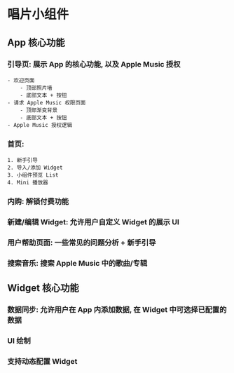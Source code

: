 #  唱片小组件

## App 核心功能

### 引导页: 展示 App 的核心功能, 以及 Apple Music 授权
    - 欢迎页面 
        - 顶部照片墙
        - 底部文本 + 按钮
    - 请求 Apple Music 权限页面
        - 顶部渐变背景
        - 底部文本 + 按钮
    - Apple Music 授权逻辑 
    
### 首页: 
    1. 新手引导
    2. 导入/添加 Widget
    3. 小组件预览 List
    4. Mini 播放器
    
### 内购: 解锁付费功能

### 新建/编辑 Widget: 允许用户自定义 Widget 的展示 UI

### 用户帮助页面: 一些常见的问题分析 + 新手引导

### 搜索音乐: 搜索 Apple Music 中的歌曲/专辑


## Widget 核心功能

### 数据同步: 允许用户在 App 内添加数据, 在 Widget 中可选择已配置的数据

### UI 绘制

### 支持动态配置 Widget

